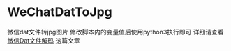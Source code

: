 # WeChatDatToJpg
微信dat文件转jpg图片
修改脚本内的变量值后使用python3执行即可
详细请查看 [微信Dat文件解码](https://www.marxcbr.cn/archives/36cb7ea6.html) 这篇文章
